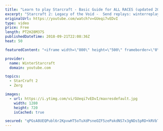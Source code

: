 ```yaml
---
title: "Learn to play Starcraft - Basic Guide for ALL RACES (updated 2017) #2"
excerpt: "Starcraft 2: Legacy of the Void -  Send replays: winterreplays@gmail.com ( -- Watch live at https://www.twitch.tv/wintergaming"
originalUrl: https://youtube.com/watch?v=GUeqi7vEDvI
type: video
price: Free
length: PT2H28M37S
publishedDateTime: 2018-09-21T22:08:36Z
heat: 50

featuredContent: "<iframe width=\"800\" height=\"500\" frameborder=\"0\" src=\"https://www.youtube.com/embed/GUeqi7vEDvI\" allow=\"accelerometer; autoplay; encrypted-media; gyroscope; picture-in-picture\" allowfullscreen></iframe>"

provider:
  name: WinterStarcraft
  domain: youtube.com

topics:
  - StarCraft 2
  - Zerg

images:
  - url: https://i.ytimg.com/vi/GUeqi7vEDvI/maxresdefault.jpg
    width: 1280
    height: 720
    isCached: true

secured: "qPGsA8UEQPubl6r2KpvwHT5oTuXdPsneOZF5zePakdNS7x3gNDs5pRD+kRVbTg1Y4iOI+uEXZkh9Rp9eIkjIjb4U/1AmkWq/UIXv2zcRxNzGENALraAaJeDqLkvzwLkZCucdtPZpc5ppJvAJcl7AAFQMdg7h7bMkEkwDgL+S7WkUmWpbBbGR+d7MgnKQo98Q1N8UIqQgmllNqqolvhnNmgYhqDRNad86I/xyY9QfU7Uao2mpjt6hlruVGxwHMNG2kklDfvE8R4dFVDENJSLslhhXwWmmt3GNNdQzvlJE79cNox8QZq6QuFbuejnPa25qbphzcK6MWM8XL154YZAPVxaTeF4xal2Yyj0Toy7RyGjiFAriCByAzW7zvcCAPzYKsOnxfG/iB1ppV7279aqNy9Bmv1Tf26FiOIr12zbGpiw=;mWjYp7x4QTK7ugLN5HhByQ=="
---
```


